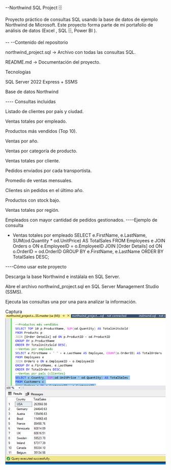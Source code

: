 --Northwind SQL Project 🗄

Proyecto práctico de consultas SQL usando la base de datos de ejemplo Northwind de Microsoft.
Este proyecto forma parte de mi portafolio de análisis de datos (Excel , SQL 🗄, Power BI ).

-- --Contenido del repositorio

northwind_project.sql → Archivo con todas las consultas SQL.

README.md → Documentación del proyecto.

 Tecnologías

SQL Server 2022 Express + SSMS

Base de datos Northwind

---- Consultas incluidas

Listado de clientes por país y ciudad.

Ventas totales por empleado.

Productos más vendidos (Top 10).

Ventas por año.

Ventas por categoría de producto.

Ventas totales por cliente.

Pedidos enviados por cada transportista.

Promedio de ventas mensuales.

Clientes sin pedidos en el último año.

Productos con stock bajo.

Ventas totales por región.

Empleados con mayor cantidad de pedidos gestionados.
----Ejemplo de consulta
- Ventas totales por empleado
SELECT e.FirstName, e.LastName, SUM(od.Quantity * od.UnitPrice) AS TotalSales
FROM Employees e
JOIN Orders o ON e.EmployeeID = o.EmployeeID
JOIN [Order Details] od ON o.OrderID = od.OrderID
GROUP BY e.FirstName, e.LastName
ORDER BY TotalSales DESC;

----Cómo usar este proyecto

Descarga la base Northwind e instálala en SQL Server.

Abre el archivo northwind_project.sql en SQL Server Management Studio (SSMS).

Ejecuta las consultas una por una para analizar la información.

 Captura
![Northwind](images/trabajo.png)



